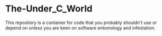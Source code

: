 # The-Under_C_World
This repository is a container for code that you probably shouldn't use or depend on unless you are keen on software entomology and infestation.
